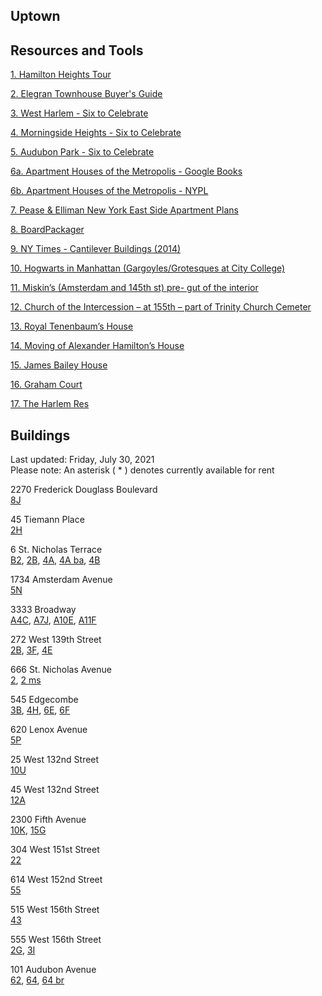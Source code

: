 ## Uptown

## Resources and Tools

[1. Hamilton Heights Tour](https://github.com/realdatanyc/uptown/blob/main/Hamilton%20Heights%20Tour%20-%20Elegran.pdf)

[2. Elegran Townhouse Buyer's Guide](https://github.com/realdatanyc/uptown/blob/main/Elegran%20Buyers%20Guide%20to%20Townhouses.pdf)

[3. West Harlem - Six to Celebrate](https://github.com/realdatanyc/uptown/blob/main/WestHarlem-SixToCeleb.pdf)

[4. Morningside Heights - Six to Celebrate](https://github.com/realdatanyc/uptown/blob/main/HDC-SixtoCelebGuide-MORNINGSIDE-HEIGHTS-12pg.pdf)

[5. Audubon Park - Six to Celebrate](https://github.com/realdatanyc/uptown/blob/main/AudubonPark.pdf)

[6a. Apartment Houses of  the Metropolis - Google Books](https://www.google.com/books/edition/Apartment_Houses_of_the_Metropolis/u5VAAQAAMAAJ?hl=en&gbpv=1&dq=apartment+houses+of+the+metropolis&printsec=frontcover)

[6b. Apartment Houses of the Metropolis - NYPL](https://digitalcollections.nypl.org/collections/apartment-houses-of-the-metropolis#/?tab=about&scroll=20)

[7. Pease & Elliman New York East Side Apartment Plans](https://babel.hathitrust.org/cgi/pt?id=mdp.39015026793094&view=thumb&seq=45) 

[8. BoardPackager](https://www.boardpackager.com/)

[9. NY Times - Cantilever Buildings (2014)](https://www.nytimes.com/2014/01/12/realestate/cantilevered-buildings-of-new-york.html)

[10. Hogwarts in Manhattan (Gargoyles/Grotesques at City College)](https://www.scoutingny.com/hogwarts-in-manhattan-the-1000-gargoyles-grotesques-of-city-college/)

[11. Miskin’s (Amsterdam and 145th st) pre- gut of the interior](https://www.scoutingny.com/want-to-feel-like-youre-in-a-film-noir-step-into-mishkins-drug-store/)

[12. Church of the Intercession – at 155th – part of Trinity Church Cemeter](https://www.scoutingny.com/scouting-a-crypt/)

[13. Royal Tenenbaum’s House](https://www.youtube.com/watch?v=YG9LfXVZJOM)

[14. Moving of Alexander Hamilton’s House](https://www.youtube.com/watch?v=qAeUIscbuVY)

[15. James Bailey House](http://daytoninmanhattan.blogspot.com/2019/05/the-james-bailey-house-10-st-nicholas.html)

[16. Graham Court](https://nymag.com/intelligencer/2020/04/graham-court-apartments-harlem.html)

[17. The Harlem Res](https://www.youtube.com/watch?v=yhIWWcjsTyE)

## Buildings

Last updated:  Friday, July 30, 2021\
Please note:  An asterisk ( * ) denotes currently available for rent

2270 Frederick Douglass Boulevard\
[8J](https://youtu.be/ZOl1GLaUpgE)

45 Tiemann Place\
[2H](https://youtu.be/qupsmF_cLhg)

6 St. Nicholas Terrace\
[B2](https://youtu.be/bUsOb3kSoS8), [2B](https://youtu.be/hFHJig17vo0), [4A](https://youtu.be/UQRZkFxB-Vg), [4A ba](https://youtu.be/f7hY3aV6-Mc), [4B](https://youtu.be/rWNhN3MITvk)  

1734 Amsterdam Avenue\
[5N](https://youtu.be/q7QJUFcjKYE)

3333 Broadway\
[A4C](https://youtu.be/nPoPcvXrud4), [A7J](https://youtu.be/FkGdGNQBSyY), [A10E](https://youtu.be/nPoPcvXrud4), [A11F](https://youtu.be/TpbbcUxY2Mo)

272 West 139th Street\
[2B](https://youtu.be/bIhs-qb7jwM), [3F](https://youtu.be/XNF0-b1znxA), [4E](https://youtu.be/eEJIOxlH13o)

666 St. Nicholas Avenue\
[2](https://youtu.be/Fxbl6DehDGc), [2 ms](https://youtu.be/QNuk1leRVl0)

545 Edgecombe\
[3B](https://youtu.be/FebAUG-qoWY), [4H](https://youtu.be/cNsKXli-QRg), [6E](https://youtu.be/jiMhX1-9WPs), [6F](https://youtu.be/1sV2E-qTe-s)

620 Lenox Avenue\
[5P](https://youtu.be/a2nLcK3kKac)

25 West 132nd Street\
[10U](https://youtu.be/Ip3cVuzgNIM)

45 West 132nd Street\
[12A](https://youtu.be/Bn_bdRIfF4I)

2300 Fifth Avenue\
[10K](https://youtu.be/RKOdkvh2DpI), [15G](https://youtu.be/_7mPk3ppCow)

304 West 151st Street\
[22](https://youtu.be/fsPGh7x67aI)

614 West 152nd Street\
[55](https://youtu.be/lbFsOnuh9zI)

515 West 156th Street\
[43](https://youtu.be/Lif_scuDobE)

555 West 156th Street\
[2G](https://youtu.be/xg1HA1E06To), [3I](https://youtu.be/Uy1_OyIzkqw)

101 Audubon Avenue\
[62](https://youtu.be/3vSZgdfHsag), [64](https://youtu.be/fFgdlnavcB8), [64 br](https://youtu.be/qhUC17jgKiM)







